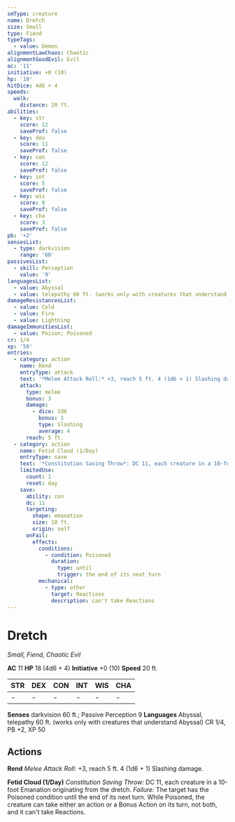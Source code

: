 ```yaml
---
smType: creature
name: Dretch
size: Small
type: Fiend
typeTags:
  - value: Demon
alignmentLawChaos: Chaotic
alignmentGoodEvil: Evil
ac: '11'
initiative: +0 (10)
hp: '18'
hitDice: 4d6 + 4
speeds:
  walk:
    distance: 20 ft.
abilities:
  - key: str
    score: 12
    saveProf: false
  - key: dex
    score: 11
    saveProf: false
  - key: con
    score: 12
    saveProf: false
  - key: int
    score: 5
    saveProf: false
  - key: wis
    score: 8
    saveProf: false
  - key: cha
    score: 3
    saveProf: false
pb: '+2'
sensesList:
  - type: darkvision
    range: '60'
passivesList:
  - skill: Perception
    value: '9'
languagesList:
  - value: Abyssal
  - value: telepathy 60 ft. (works only with creatures that understand Abyssal)
damageResistancesList:
  - value: Cold
  - value: Fire
  - value: Lightning
damageImmunitiesList:
  - value: Poison; Poisoned
cr: 1/4
xp: '50'
entries:
  - category: action
    name: Rend
    entryType: attack
    text: '*Melee Attack Roll:* +3, reach 5 ft. 4 (1d6 + 1) Slashing damage.'
    attack:
      type: melee
      bonus: 3
      damage:
        - dice: 1d6
          bonus: 1
          type: Slashing
          average: 4
      reach: 5 ft.
  - category: action
    name: Fetid Cloud (1/Day)
    entryType: save
    text: '*Constitution Saving Throw*: DC 11, each creature in a 10-foot Emanation originating from the dretch. *Failure:*  The target has the Poisoned condition until the end of its next turn. While Poisoned, the creature can take either an action or a Bonus Action on its turn, not both, and it can''t take Reactions.'
    limitedUse:
      count: 1
      reset: day
    save:
      ability: con
      dc: 11
      targeting:
        shape: emanation
        size: 10 ft.
        origin: self
      onFail:
        effects:
          conditions:
            - condition: Poisoned
              duration:
                type: until
                trigger: the end of its next turn
          mechanical:
            - type: other
              target: Reactions
              description: can't take Reactions
---
```


# Dretch
*Small, Fiend, Chaotic Evil*

**AC** 11
**HP** 18 (4d6 + 4)
**Initiative** +0 (10)
**Speed** 20 ft.

| STR | DEX | CON | INT | WIS | CHA |
| --- | --- | --- | --- | --- | --- |
| - | - | - | - | - | - |

**Senses** darkvision 60 ft.; Passive Perception 9
**Languages** Abyssal, telepathy 60 ft. (works only with creatures that understand Abyssal)
CR 1/4, PB +2, XP 50

## Actions

**Rend**
*Melee Attack Roll:* +3, reach 5 ft. 4 (1d6 + 1) Slashing damage.

**Fetid Cloud (1/Day)**
*Constitution Saving Throw*: DC 11, each creature in a 10-foot Emanation originating from the dretch. *Failure:*  The target has the Poisoned condition until the end of its next turn. While Poisoned, the creature can take either an action or a Bonus Action on its turn, not both, and it can't take Reactions.
